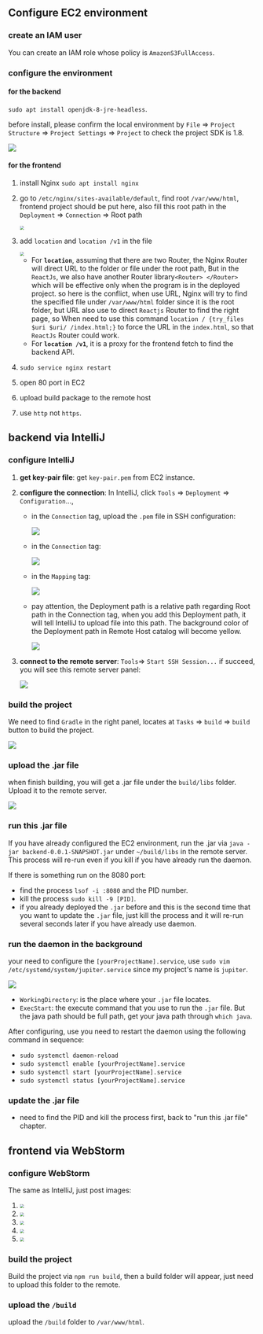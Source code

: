 ## Configure EC2 environment

### create an IAM user

You can create an IAM role whose policy is `AmazonS3FullAccess`.

### configure the environment

#### for the backend

`sudo apt install openjdk-8-jre-headless`.

before install, please confirm the local environment by `File` => `Project Structure` => `Project Settings` => `Project` to check the project SDK is 1.8.

![](img/confirm_local_environment.png)

#### for the frontend

1. install Nginx `sudo apt install nginx`

2. go to `/etc/nginx/sites-available/default`, find root `/var/www/html`, frontend project should be put here, also fill this root path in the `Deployment` => `Connection` => Root path

   <img src="img/config_webstorm_1.jpg" style="zoom:50%;" />

3. add `location` and `location /v1` in the file

   <img src="img/config_nginx_1.jpg" style="zoom:50%;" />

   - For **`location`**, assuming that there are two Router, the Nginx Router will direct URL to the folder or file under the root path, But in the `ReactJs`, we also have another Router library`<Router> </Router>` which will be effective only when the program is in the deployed project. so here is the conflict, when use URL, Nginx will try to find the specified file under `/var/www/html` folder since it is the root folder, but URL also use to direct `Reactjs` Router to find the right page, so When need to use this command `location / {try_files $uri $uri/ /index.html;}` to force the URL in the `index.html`, so that `ReactJs` Router could work.
   - For **`location /v1`**, it is a proxy for the frontend fetch to find the backend API.

4. `sudo service nginx restart`

5. open 80 port in EC2

6. upload build package to the remote host

7. use `http` not `https`.



## backend via IntelliJ

### configure IntelliJ

1. **get key-pair file**: get `key-pair.pem` from EC2 instance.

2. **configure the connection**: In IntelliJ, click `Tools` => `Deployment` => `Configuration`..., 

   - in the `Connection` tag, upload the `.pem` file in SSH configuration:

     ![](img/config_intellij_1.png)

   - in the `Connection` tag:

     ![](img/config_intellij_2.png)

   - in the `Mapping` tag:

     ![](img/config_intellij_3.png)

   - pay attention, the Deployment path is a relative path regarding Root path in the Connection tag, when you add this Deployment path, it will tell IntelliJ to upload file into this path. The background color of the Deployment path in Remote Host catalog will become yellow.

     ![](img/config_intellij_4.png)

3. **connect to the remote server**: `Tools`=> `Start SSH Session...` if succeed, you will see this remote server panel:

   ![](img/intelliji_remote_server.png)

### build the project

We need to find `Gradle` in the right panel, locates at `Tasks` => `build` => `build` button to build the project.

![](img/build.png)

### **upload the .jar file**

when finish building, you will get a .jar file under the `build/libs` folder. Upload it to the remote server.

![](img/intellij_upload_jar.png)

### run this .jar file

If you have already configured the EC2 environment, run the .jar via `java -jar backend-0.0.1-SNAPSHOT.jar` under `~/build/libs` in the remote server. This process will re-run even if you kill if you have already run the daemon.

If there is something run on the 8080 port: 

- find the process `lsof -i :8080` and the PID number.
- kill the process `sudo kill -9 [PID]`.
- if you already deployed the `.jar` before and this is the second time that you want to update the `.jar` file, just kill the process and it will re-run several seconds later if you have already use daemon.

### run the daemon in the background

your need to configure the `[yourProjectName].service`, use `sudo vim /etc/systemd/system/jupiter.service` since my project's name is `jupiter`.

![](img/daemon.png)

- `WorkingDirectory`: is the place where your `.jar` file locates.
- `ExecStart`: the execute command that you use to run the `.jar` file. But the java path should be full path, get your java path through `which java`.

After configuring, use you need to restart the daemon using the following command in sequence:

- `sudo systemctl daemon-reload`
- `sudo systemctl enable [yourProjectName].service`
- `sudo systemctl start [yourProjectName].service`
- `sudo systemctl status [yourProjectName].service`

### update the .jar file

- need to find the PID and kill the process first, back to "run this .jar file" chapter.

## frontend via WebStorm

### configure WebStorm

The same as IntelliJ, just post images:

1. <img src="img/config_webstorm_1.jpg" style="zoom:50%;" />
2. <img src="img/config_webstorm_2.jpg" style="zoom:50%;" />
3. <img src="img/config_webstorm_3.png" style="zoom:50%;" />
4. <img src="img/config_webstorm_4.jpg" style="zoom:50%;" />
5. <img src="img/config_webstorm_5.jpg" style="zoom:50%;" />

### build the project

Build the project via `npm run build`, then a build folder will appear, just need to upload this folder to the remote.

### upload the `/build`

upload the `/build` folder to `/var/www/html`.